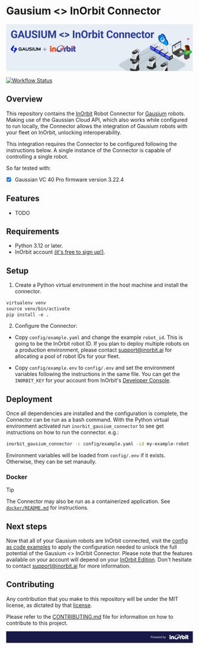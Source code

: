 <!--
SPDX-FileCopyrightText: 2025 InOrbit, Inc.

SPDX-License-Identifier: MIT
-->

# Gausium <> InOrbit Connector

![Gausium <> InOrbit Connector](../assets/gausium_inorbit_connector_banner.png)

[![Workflow Status](https://github.com/inorbit-ai/inorbit-robot-connectors/actions/workflows/gausium_workflows.yml/badge.svg)](https://github.com/inorbit-ai/inorbit-robot-connectors/actions)

## Overview

This repository contains the [InOrbit](https://inorbit.ai/) Robot Connector for [Gausium](https://gausium.com/) robots. Making use of the Gaussian Cloud API, which also works while configured to run locally, the Connector allows the integration of Gausium robots with your fleet on InOrbit, unlocking interoperability.

This integration requires the Connector to be configured following the instructions below. A single instance of the Connector is capable of controlling a single robot.

So far tested with:

- [X] Gaussian VC 40 Pro firmware version 3.22.4

## Features

* TODO

## Requirements

-   Python 3.12 or later.
-   InOrbit account [(it's free to sign up!)](https://control.inorbit.ai/ "InOrbit").

## Setup

1. Create a Python virtual environment in the host machine and install the connector.

```shell
virtualenv venv
source venv/bin/activate
pip install -e .
```

2. Configure the Connector:

-   Copy `config/example.yaml` and change the example `robot_id`. This is going to be the InOrbit robot ID. If you plan to deploy multiple robots on a production environment, please contact [support@inorbit.ai](support@inorbit.ai) for allocating a pool of robot IDs for your fleet.

-   Copy `config/example.env` to `config/.env` and set the environment variables following the instructions in the same file.
    You can get the `INORBIT_KEY` for your account from InOrbit's [Developer Console](https://developer.inorbit.ai/docs#configuring-environment-variables).

## Deployment

Once all dependencies are installed and the configuration is complete, the Connector can be run as a bash command.
With the Python virtual environment activated run `inorbit_gausium_connector` to see get instructions on how to run the connector. e.g.:

```bash
inorbit_gausium_connector -c config/example.yaml -id my-example-robot
```

Environment variables will be loaded from `config/.env` if it exists. Otherwise, they can be set manaully.

### Docker

> [!TIP]
> The Connector may also be run as a containerized application. See [`docker/README.md`](docker/README.md) for instructions.

## Next steps

Now that all of your Gausium robots are InOrbit connected, visit the [config as code examples](cac_examples/README.md)
to apply the configuration needed to unlock the full potential of the Gausium <> InOrbit Connector. Please note that the features available on your account will depend on your [InOrbit Edition](https://www.inorbit.ai/pricing). Don't hesitate to contact [support@inorbit.ai](support@inorbit.ai) for more information.

## Contributing

Any contribution that you make to this repository will be under the MIT license, as dictated by that [license](https://opensource.org/licenses/MIT).

Please refer to the [CONTRIBUTING.md](CONTRIBUTING.md) file for information on how to contribute to this project.

![Powered by InOrbit](../assets/inorbit_github_footer.png)
